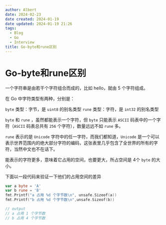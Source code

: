 ```yaml
---
author: Albert
date: 2024-02-23
date created: 2024-01-19
date updated: 2024-01-19 21:26
tags:
  - Blog
  - Go
  - Interview
title: Go-byte和rune区别
---
```


# Go-byte和rune区别

一个字符串是由若干个字符组合而成的，比如 hello，就由 5 个字符组成。

在 Go 中字符类型有两种，分别是：

`byte` 类型：字节，是 `uint8` 的别名类型
`rune` 类型：字符，是 `int32` 的别名类型

`byte` 和 `rune` ，虽然都能表示一个字符，但 `byte` 只能表示 `ASCII` 码表中的一个字符（`ASCII` 码表总共有 `256` 个字符），数量远远不如 `rune` 多。

`rune` 表示的是 `Unicode` 字符中的任一字符，而我们都知道，`Unicode` 是一个可以表示世界范围内的绝大部分字符的编码，这张表里几乎包含了全世界的所有的字符，当然中文也不在话下。

能表示的字符更多，意味着它占用的空间，也要更大，所占空间是 4个 `byte` 的大小。

下面以一段代码来验证一下他们的占用空间的差异

```go
var a byte = 'A'
var b rune = 'B'
fmt.Printf("a 占用 %d 个字节数\n", unsafe.Sizeof(a))
fmt.Printf("b 占用 %d 个字节数\n",unsafe.Sizeof(b))

// output
// a 占用 1 个字节数
// b 占用 4 个字节数
```
